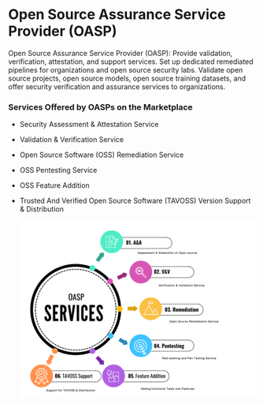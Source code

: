 # Open Source Assurance Service Provider (OASP)

 Open Source Assurance Service Provider (OASP): Provide validation, verification, attestation, and support services. Set up dedicated remediated pipelines for organizations and open source security labs. Validate open source projects, open source models, open source training datasets, and offer security verification and assurance services to organizations.

### Services Offered by OASPs on the Marketplace

- Security Assessment & Attestation Service
- Validation & Verification Service
- Open Source Software (OSS) Remediation Service
- OSS Pentesting Service
- OSS Feature Addition
- Trusted And Verified Open Source Software (TAVOSS) Version Support & Distribution

  ![OASP Services](https://raw.githubusercontent.com/OSSVerse/OSSVerse/main/docs/assets/images/diagrams/OASPServices.png)
